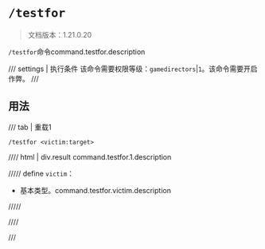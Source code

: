 # `/testfor`

> 文档版本：1.21.0.20

`/testfor`命令command.testfor.description

/// settings | 执行条件
该命令需要权限等级：`gamedirectors`|`1`。该命令需要开启作弊。
///

## 用法

/// tab | 重载1
```mcfunction
/testfor <victim:target>
```

//// html | div.result
command.testfor.1.description

///// define
`victim`：<!-- md:samp target -->

- 基本类型。command.testfor.victim.description


/////

////

///
